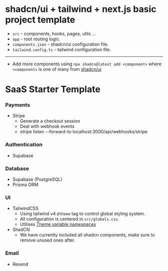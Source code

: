 # shadcn/ui + tailwind + next.js basic project template

- `src` - components, hooks, pages, utils ...
- `app` - root routing logic.
- `components.json` - shadcn/ui configuration file.
- `tailwind.config.ts` - tailwind configuration file.

---
- Add more components using `npx shadcn@latest add <component>` where `<component>` is one of many from [shadcn/ui](https://ui.shadcn.com/docs/components/button)

# SaaS Starter Template

### Payments

- Stripe
    - Generate a checkout session
    - Deal with webhook events
    - stripe listen --forward-to localhost:3000/api/webhooks/stripe

### Authentication

- Supabase

### Database

- Supabase (PostgreSQL)
- Prisma ORM

### UI

- TailwindCSS
    - Using tailwind v4 `@theme` tag to control global styling system.
    - All configuration is centered in `src/globals.css`.
    - Utilises [Theme variable namespaces](https://tailwindcss.com/docs/theme#theme-variable-namespaces)
- ShadCN
    - We have currently included all shadcn components, make sure to remove unused ones after.

### Email

- Resend

